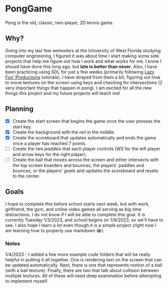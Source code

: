 # PongGame

Pong is the old, classic, two-player, 2D tennis game.

## Why?
Going into my last few semesters at the University of West Florida studying computer engineering, I figured it was about time I start making some side projects that help me figure out how I work and what works for me. I know I should have done this long ago, but **late is better than never**.
Also, I have been practicing using SDL for just a few weeks (primarily following [Lazy Foo' Productions](https://lazyfoo.net/tutorials/SDL/index.php) tutorials). I have strayed from them a bit, figuring out how to move textures on the screen using keys and checking for intersections (2 very important things that happen in pong). I am excited for all the new things this project and my future projects will teach me!

## Planning

- [x] Create the start screen that begins the game once the user presses the start key.
- [x] Create the background with the *net* in the middle.
- [x] Create the scoreboard that updates automatically and ends the game once a player has reached 7 points.
- [ ] Create the two *paddles* that each player controls (WS for the left player and arrow keys for the right player).
- [ ] Create the ball that moves across the screen and either intersects with the top screen boarders and bounces, the players' paddles and bounces, or the players' *goals* and updates the scoreboard and resets to the center.

## Goals

I hope to complete this before school starts next week, but with work, girlfriend, the gym, and online video games all serving as big time distractions. I do not know if I will be able to complete this goal. It is currently Tuesday 1/3/2023, and school begins on 1/9/2023, so we'll have to see. 
I also hope I learn a lot even though it is a simple project (right now I am learning how to properly use markdown :joy:).

### Notes

1/4/2023 - I added a few more example code folders that will be really helpful in putting it all together. One is rendering text on the screen that can be updated automatically. Next, there is one that represents motion of a ball (with a ball texture). Finally, there are two that talk about collision between multiple textures. All of these will need deep examination before attempting to implement myself.
